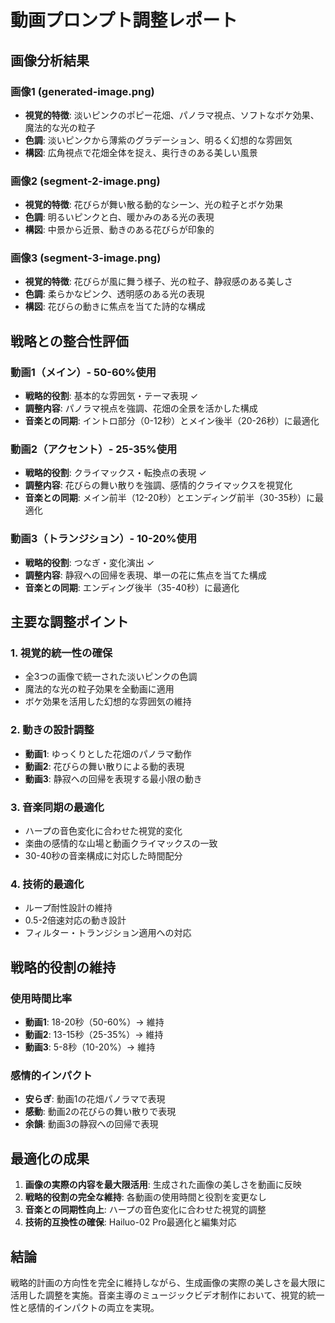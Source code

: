# 動画プロンプト調整レポート

## 画像分析結果

### 画像1 (generated-image.png)
- **視覚的特徴**: 淡いピンクのポピー花畑、パノラマ視点、ソフトなボケ効果、魔法的な光の粒子
- **色調**: 淡いピンクから薄紫のグラデーション、明るく幻想的な雰囲気
- **構図**: 広角視点で花畑全体を捉え、奥行きのある美しい風景

### 画像2 (segment-2-image.png)  
- **視覚的特徴**: 花びらが舞い散る動的なシーン、光の粒子とボケ効果
- **色調**: 明るいピンクと白、暖かみのある光の表現
- **構図**: 中景から近景、動きのある花びらが印象的

### 画像3 (segment-3-image.png)
- **視覚的特徴**: 花びらが風に舞う様子、光の粒子、静寂感のある美しさ
- **色調**: 柔らかなピンク、透明感のある光の表現
- **構図**: 花びらの動きに焦点を当てた詩的な構成

## 戦略との整合性評価

### 動画1（メイン）- 50-60%使用
- **戦略的役割**: 基本的な雰囲気・テーマ表現 ✓
- **調整内容**: パノラマ視点を強調、花畑の全景を活かした構成
- **音楽との同期**: イントロ部分（0-12秒）とメイン後半（20-26秒）に最適化

### 動画2（アクセント）- 25-35%使用  
- **戦略的役割**: クライマックス・転換点の表現 ✓
- **調整内容**: 花びらの舞い散りを強調、感情的クライマックスを視覚化
- **音楽との同期**: メイン前半（12-20秒）とエンディング前半（30-35秒）に最適化

### 動画3（トランジション）- 10-20%使用
- **戦略的役割**: つなぎ・変化演出 ✓
- **調整内容**: 静寂への回帰を表現、単一の花に焦点を当てた構成
- **音楽との同期**: エンディング後半（35-40秒）に最適化

## 主要な調整ポイント

### 1. 視覚的統一性の確保
- 全3つの画像で統一された淡いピンクの色調
- 魔法的な光の粒子効果を全動画に適用
- ボケ効果を活用した幻想的な雰囲気の維持

### 2. 動きの設計調整
- **動画1**: ゆっくりとした花畑のパノラマ動作
- **動画2**: 花びらの舞い散りによる動的表現
- **動画3**: 静寂への回帰を表現する最小限の動き

### 3. 音楽同期の最適化
- ハープの音色変化に合わせた視覚的変化
- 楽曲の感情的な山場と動画クライマックスの一致
- 30-40秒の音楽構成に対応した時間配分

### 4. 技術的最適化
- ループ耐性設計の維持
- 0.5-2倍速対応の動き設計
- フィルター・トランジション適用への対応

## 戦略的役割の維持

### 使用時間比率
- **動画1**: 18-20秒（50-60%）→ 維持
- **動画2**: 13-15秒（25-35%）→ 維持  
- **動画3**: 5-8秒（10-20%）→ 維持

### 感情的インパクト
- **安らぎ**: 動画1の花畑パノラマで表現
- **感動**: 動画2の花びらの舞い散りで表現
- **余韻**: 動画3の静寂への回帰で表現

## 最適化の成果

1. **画像の実際の内容を最大限活用**: 生成された画像の美しさを動画に反映
2. **戦略的役割の完全な維持**: 各動画の使用時間と役割を変更なし
3. **音楽との同期性向上**: ハープの音色変化に合わせた視覚的調整
4. **技術的互換性の確保**: Hailuo-02 Pro最適化と編集対応

## 結論

戦略的計画の方向性を完全に維持しながら、生成画像の実際の美しさを最大限に活用した調整を実施。音楽主導のミュージックビデオ制作において、視覚的統一性と感情的インパクトの両立を実現。
